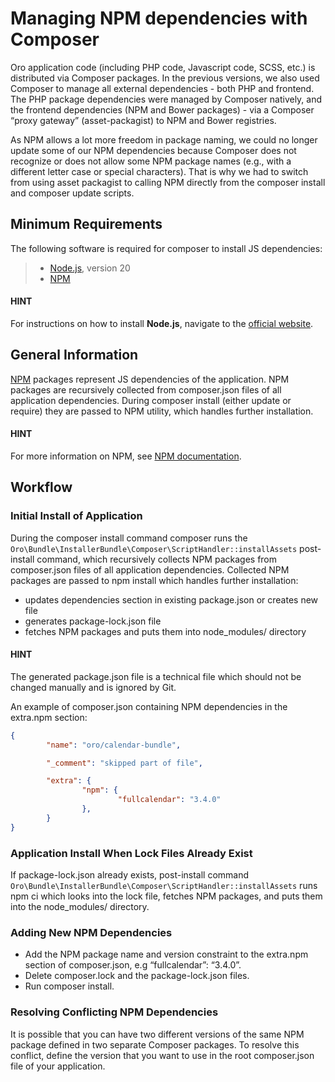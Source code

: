 <a id="dev-doc-frontend-composer-js-dependencies"></a>

# Managing NPM dependencies with Composer

Oro application code (including PHP code, Javascript code, SCSS, etc.) is distributed via Composer packages.
In the previous versions, we also used Composer to manage all external dependencies - both PHP and frontend.
The PHP package dependencies were managed by Composer natively, and the frontend dependencies (NPM and Bower packages) -
via a Composer “proxy gateway” (asset-packagist) to NPM and Bower registries.

As NPM allows a lot more freedom in package naming, we could no longer update some of our NPM dependencies because Composer does not recognize or does not allow some NPM package names (e.g., with a different letter case or special characters). That is why we had to switch from  using asset packagist to calling NPM directly from the composer install and composer update scripts.

## Minimum Requirements

The following software is required for composer to install JS dependencies:

> - <a href="https://nodejs.org/en/" target="_blank">Node.js</a>, version 20
> - <a href="https://npmjs.org/" target="_blank">NPM</a>

#### HINT
For instructions on how to install **Node.js**, navigate to the <a href="https://nodejs.org/en/download/" target="_blank">official website</a>.

## General Information

<a href="https://npmjs.org/" target="_blank">NPM</a> packages represent JS dependencies of the application. NPM packages are recursively collected from composer.json files of all application dependencies. During composer install (either update or require) they are passed to NPM utility, which handles further installation.

#### HINT
For more information on NPM, see <a href="https://docs.npmjs.com/" target="_blank">NPM documentation</a>.

## Workflow

### Initial Install of Application

During the composer install command composer runs the `Oro\Bundle\InstallerBundle\Composer\ScriptHandler::installAssets` post-install command, which recursively collects NPM packages from composer.json files of all application dependencies. Collected NPM packages are passed to npm install which handles further installation:

* updates dependencies section in existing package.json or creates new file
* generates package-lock.json file
* fetches NPM packages and puts them into node_modules/ directory

#### HINT
The generated package.json file is a technical file which should not be changed manually and is ignored by Git.

An example of composer.json containing NPM dependencies in the extra.npm section:

```json
{
        "name": "oro/calendar-bundle",

        "_comment": "skipped part of file",

        "extra": {
                "npm": {
                        "fullcalendar": "3.4.0"
                },
        }
}
```

### Application Install When Lock Files Already Exist

If package-lock.json already exists, post-install command `Oro\Bundle\InstallerBundle\Composer\ScriptHandler::installAssets` runs npm ci which looks into the lock file, fetches NPM packages, and puts them into the node_modules/ directory.

### Adding New NPM Dependencies

- Add the NPM package name and version constraint to the extra.npm section of composer.json, e.g “fullcalendar”: “3.4.0”.
- Delete composer.lock and the package-lock.json files.
- Run composer install.

### Resolving Conflicting NPM Dependencies

It is possible that you can have two different versions of the same NPM package defined in two separate Composer packages.
To resolve this conflict, define the version that you want to use in the root composer.json file of your application.

<!-- Frontend -->
